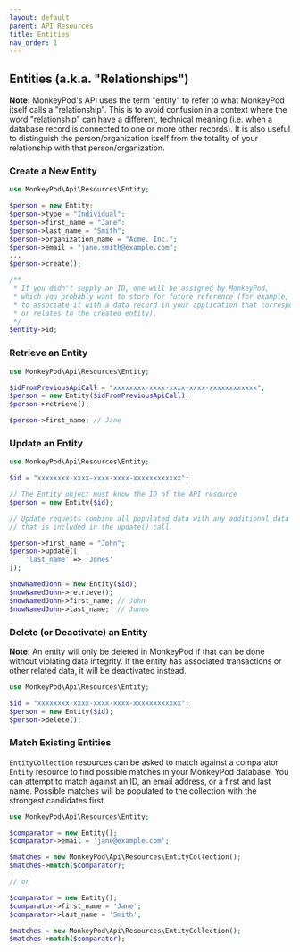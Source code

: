 ```yaml
---
layout: default
parent: API Resources
title: Entities
nav_order: 1
---
```


## Entities (a.k.a. "Relationships")

**Note:** MonkeyPod's API uses the term "entity" to refer to what MonkeyPod itself calls
a "relationship". This is to avoid confusion in a context where the word "relationship" can
have a different, technical meaning (i.e. when a database record is connected to one or 
more other records). It is also useful to distinguish the person/organization itself from 
the totality of your relationship with that person/organization.

### Create a New Entity

```php 
use MonkeyPod\Api\Resources\Entity;

$person = new Entity;
$person->type = "Individual";
$person->first_name = "Jane";
$person->last_name = "Smith";
$person->organization_name = "Acme, Inc.";
$person->email = "jane.smith@example.com";
...
$person->create();

/** 
 * If you didn't supply an ID, one will be assigned by MonkeyPod, 
 * which you probably want to store for future reference (for example, 
 * to associate it with a data record in your application that corresponds
 * or relates to the created entity).
 */
$entity->id;
```

### Retrieve an Entity
```php 
use MonkeyPod\Api\Resources\Entity;

$idFromPreviousApiCall = "xxxxxxxx-xxxx-xxxx-xxxx-xxxxxxxxxxxx";
$person = new Entity($idFromPreviousApiCall);
$person->retrieve();

$person->first_name; // Jane
```

### Update an Entity

```php 
use MonkeyPod\Api\Resources\Entity;

$id = "xxxxxxxx-xxxx-xxxx-xxxx-xxxxxxxxxxxx";

// The Entity object must know the ID of the API resource 
$person = new Entity($id);

// Update requests combine all populated data with any additional data 
// that is included in the update() call. 

$person->first_name = "John";
$person->update([
    'last_name' => 'Jones'
]);

$nowNamedJohn = new Entity($id);
$nowNamedJohn->retrieve();
$nowNamedJohn->first_name; // John
$nowNamedJohn->last_name;  // Jones
```

### Delete (or Deactivate) an Entity
**Note:** An entity will only be deleted in MonkeyPod if that can be done 
without violating data integrity. If the entity has associated transactions 
or other related data, it will be deactivated instead.  

```php 
use MonkeyPod\Api\Resources\Entity;

$id = "xxxxxxxx-xxxx-xxxx-xxxx-xxxxxxxxxxxx";
$person = new Entity($id);
$person->delete();
```

### Match Existing Entities
```EntityCollection``` resources can be asked to match against a comparator ```Entity```
resource to find possible matches in your MonkeyPod database. You can attempt to 
match against an ID, an email address, or a first and last name. Possible matches 
will be populated to the collection with the strongest candidates first.

```php
use MonkeyPod\Api\Resources\Entity;

$comparator = new Entity();
$comparator->email = 'jane@example.com';

$matches = new MonkeyPod\Api\Resources\EntityCollection();
$matches->match($comparator);

// or

$comparator = new Entity();
$comparator->first_name = 'Jane';
$comparator->last_name = 'Smith';

$matches = new MonkeyPod\Api\Resources\EntityCollection();
$matches->match($comparator);
```
